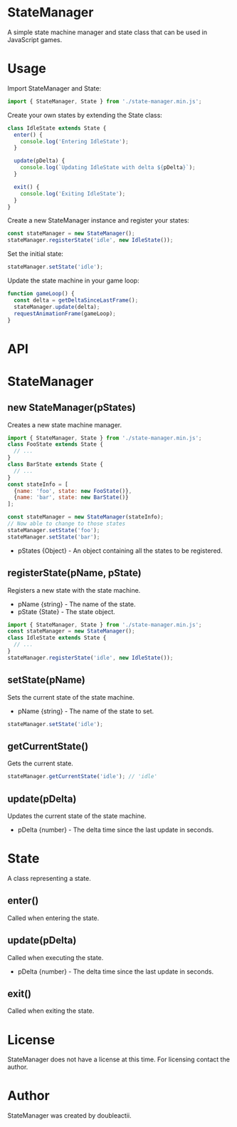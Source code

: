# StateManager
A simple state machine manager and state class that can be used in JavaScript games.

# Usage
Import StateManager and State:
```js
import { StateManager, State } from './state-manager.min.js';
```
Create your own states by extending the State class:
```js
class IdleState extends State {
  enter() {
    console.log('Entering IdleState');
  }

  update(pDelta) {
    console.log(`Updating IdleState with delta ${pDelta}`);
  }

  exit() {
    console.log('Exiting IdleState');
  }
}
```
Create a new StateManager instance and register your states:
```js
const stateManager = new StateManager();
stateManager.registerState('idle', new IdleState());
```
Set the initial state:
```js
stateManager.setState('idle');
```
Update the state machine in your game loop:
```js
function gameLoop() {
  const delta = getDeltaSinceLastFrame();
  stateManager.update(delta);
  requestAnimationFrame(gameLoop);
}
```
# API
# StateManager  

## new StateManager(pStates)  
Creates a new state machine manager.
```js
import { StateManager, State } from './state-manager.min.js';
class FooState extends State {
  // ...
}
class BarState extends State {
  // ...
}
const stateInfo = [
  {name: 'foo', state: new FooState()},
  {name: 'bar', state: new BarState()}
];

const stateManager = new StateManager(stateInfo);
// Now able to change to those states
stateManager.setState('foo');
stateManager.setState('bar');
```

- pStates {Object<State>} - An object containing all the states to be registered.
## registerState(pName, pState)  
Registers a new state with the state machine.

- pName {string} - The name of the state.
- pState {State} - The state object.
```js
import { StateManager, State } from './state-manager.min.js';
const stateManager = new StateManager();
class IdleState extends State {
  // ...
}
stateManager.registerState('idle', new IdleState());
```

## setState(pName)  
Sets the current state of the state machine.

- pName {string} - The name of the state to set.
```js
stateManager.setState('idle');
```
## getCurrentState()  
Gets the current state.

```js
stateManager.getCurrentState('idle'); // 'idle'
```

## update(pDelta)  
Updates the current state of the state machine.

- pDelta {number} - The delta time since the last update in seconds.

# State
A class representing a state.

## enter()
Called when entering the state.

## update(pDelta)
Called when executing the state.

- pDelta {number} - The delta time since the last update in seconds.
## exit()
Called when exiting the state.

# License
StateManager does not have a license at this time. For licensing contact the author.

# Author
StateManager was created by doubleactii.